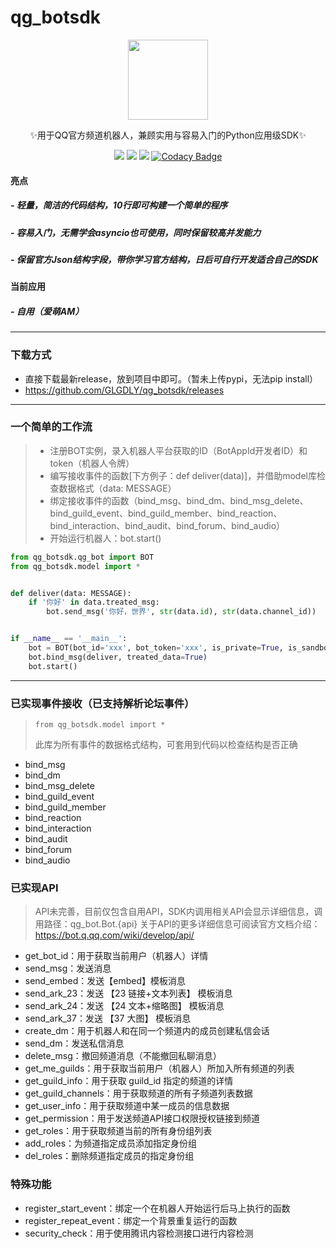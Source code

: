 # qg_botsdk

<div align="center">
    
<img src="https://groupprohead.gtimg.cn/13887241636967950/40?t=1650772396134" width="128"/>
    
✨用于QQ官方频道机器人，兼顾实用与容易入门的Python应用级SDK✨

![](https://img.shields.io/badge/language-python-green.svg)
![](https://img.shields.io/badge/license-MIT-orange.svg)
![](https://img.shields.io/github/v/release/GLGDLY/qg_botsdk)
[![Codacy Badge](https://app.codacy.com/project/badge/Grade/f015549b3dba4602be2fe0f5d8b0a8d5)](https://www.codacy.com/gh/GLGDLY/qg_botsdk/dashboard?utm_source=github.com&amp;utm_medium=referral&amp;utm_content=GLGDLY/qg_botsdk&amp;utm_campaign=Badge_Grade)

</div>

#### 亮点

##### -   轻量，简洁的代码结构，10行即可构建一个简单的程序

##### -   容易入门，无需学会asyncio也可使用，同时保留较高并发能力

##### - 保留官方Json结构字段，带你学习官方结构，日后可自行开发适合自己的SDK

#### 当前应用

##### - 自用（爱萌AM）

* * *

### 下载方式

-   直接下载最新release，放到项目中即可。（暂未上传pypi，无法pip install）
-   <https://github.com/GLGDLY/qg_botsdk/releases>

* * *

### 一个简单的工作流

> -   注册BOT实例，录入机器人平台获取的ID（BotAppId开发者ID）和token（机器人令牌）
> -   编写接收事件的函数[下方例子：def deliver(data)]，并借助model库检查数据格式（data: MESSAGE）
> -   绑定接收事件的函数（bind_msg、bind_dm、bind_msg_delete、bind_guild_event、bind_guild_member、bind_reaction、bind_interaction、bind_audit、bind_forum、bind_audio）
> -   开始运行机器人：bot.start()

```python
from qg_botsdk.qg_bot import BOT
from qg_botsdk.model import *


def deliver(data: MESSAGE):
    if '你好' in data.treated_msg:
        bot.send_msg('你好，世界', str(data.id), str(data.channel_id))


if __name__ == '__main__':
    bot = BOT(bot_id='xxx', bot_token='xxx', is_private=True, is_sandbox=True, max_shard=1)
    bot.bind_msg(deliver, treated_data=True)
    bot.start()
```

* * *

### 已实现事件接收（已支持解析论坛事件）

> `from qg_botsdk.model import *` 
>
> 此库为所有事件的数据格式结构，可套用到代码以检查结构是否正确

-   bind_msg
-   bind_dm
-   bind_msg_delete
-   bind_guild_event
-   bind_guild_member
-   bind_reaction
-   bind_interaction
-   bind_audit
-   bind_forum
-   bind_audio

### 已实现API

> API未完善，目前仅包含自用API，SDK内调用相关API会显示详细信息，调用路径：qg_bot.Bot.{api}
> 关于API的更多详细信息可阅读官方文档介绍：<https://bot.q.qq.com/wiki/develop/api/>

-   get_bot_id：用于获取当前用户（机器人）详情
-   send_msg：发送消息
-   send_embed：发送【embed】模板消息
-   send_ark_23：发送 【23 链接+文本列表】 模板消息
-   send_ark_24：发送 【24 文本+缩略图】 模板消息
-   send_ark_37：发送 【37 大图】 模板消息
-   create_dm：用于机器人和在同一个频道内的成员创建私信会话
-   send_dm：发送私信消息
-   delete_msg：撤回频道消息（不能撤回私聊消息）
-   get_me_guilds：用于获取当前用户（机器人）所加入所有频道的列表
-   get_guild_info：用于获取 guild_id 指定的频道的详情
-   get_guild_channels：用于获取频道的所有子频道列表数据
-   get_user_info：用于获取频道中某一成员的信息数据
-   get_permission：用于发送频道API接口权限授权链接到频道
-   get_roles：用于获取频道当前的所有身份组列表
-   add_roles：为频道指定成员添加指定身份组
-   del_roles：删除频道指定成员的指定身份组

### 特殊功能

-   register_start_event：绑定一个在机器人开始运行后马上执行的函数
-   register_repeat_event：绑定一个背景重复运行的函数
-   security_check：用于使用腾讯内容检测接口进行内容检测
